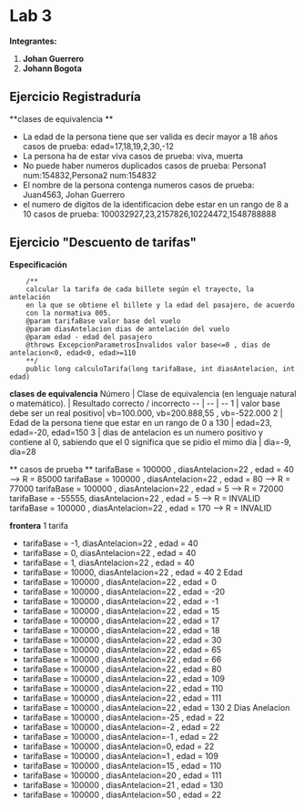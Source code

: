 # Lab 3
**Integrantes:**
1. **Johan Guerrero**
2. **Johann Bogota**


## Ejercicio Registraduría
**clases de equivalencia **
- La edad de la persona tiene que ser valida es decir mayor a 18 años
		casos de prueba: edad=17,18,19,2,30,-12
- La persona ha de estar viva
		casos de prueba: viva, muerta
- No puede haber numeros duplicados
		casos de prueba: Persona1 num:154832,Persona2 num:154832 
- El nombre de la persona contenga numeros
		casos de prueba: Juan4563, Johan Guerrero
- el numero de digitos de la identificacion debe estar en un rango de 8 a 10
		casos de prueba: 100032927,23,2157826,10224472,1548788888


## Ejercicio "Descuento de tarifas"
**Especificación**
~~~
	/**
	calcular la tarifa de cada billete según el trayecto, la antelación
	en la que se obtiene el billete y la edad del pasajero, de acuerdo
	con la normativa 005.
	@param tarifaBase valor base del vuelo
	@param diasAntelacion dias de antelación del vuelo
	@param edad - edad del pasajero
	@throws ExcepcionParametrosInvalidos valor base<=0 , dias de antelacion<0, edad<0, edad>=110
	**/
	public long calculoTarifa(long tarifaBase, int diasAntelacion, int edad)
~~~
**clases de equivalencia**
Número | Clase de equivalencia (en lenguaje natural o matemático). | Resultado correcto / incorrecto
-- | -- | --
1 | valor base debe ser un real positivo| vb=100.000, vb=200.888,55 , vb=-522.000
2 | Edad de la persona tiene que estar en un rango de 0 a 130 | edad=23, edad=-20, edad=150
3 | dias de antelacion es un numero positivo y contiene al 0, sabiendo que el 0 significa que se pidio el mimo dia | dia=-9, dia=28

** casos de prueba **
tarifaBase = 100000 , diasAntelacion=22 , edad = 40 --> R = 85000
tarifaBase = 100000 , diasAntelacion=22 , edad = 80 --> R = 77000
tarifaBase = 100000 , diasAntelacion=22 , edad = 5 --> R = 72000
tarifaBase = -55555, diasAntelacion=22 , edad = 5 --> R = INVALID
tarifaBase = 100000 , diasAntelacion=22 , edad = 170 --> R = INVALID

**frontera**
1 tarifa
 * tarifaBase = -1, diasAntelacion=22 , edad = 40 
 * tarifaBase = 0, diasAntelacion=22 , edad = 40 
 * tarifaBase = 1, diasAntelacion=22 , edad = 40
 * tarifaBase = 10000, diasAntelacion=22 , edad = 40
2 Edad
 * tarifaBase = 100000 , diasAntelacion=22 , edad = 0
 * tarifaBase = 100000 , diasAntelacion=22 , edad = -20
 * tarifaBase = 100000 , diasAntelacion=22 , edad = -1
 * tarifaBase = 100000 , diasAntelacion=22 , edad = 15
 * tarifaBase = 100000 , diasAntelacion=22 , edad = 17
 * tarifaBase = 100000 , diasAntelacion=22 , edad = 18
 * tarifaBase = 100000 , diasAntelacion=22 , edad = 30
 * tarifaBase = 100000 , diasAntelacion=22 , edad = 65
 * tarifaBase = 100000 , diasAntelacion=22 , edad = 66
 * tarifaBase = 100000 , diasAntelacion=22 , edad = 80
 * tarifaBase = 100000 , diasAntelacion=22 , edad = 109
 * tarifaBase = 100000 , diasAntelacion=22 , edad = 110
 * tarifaBase = 100000 , diasAntelacion=22 , edad = 111
 * tarifaBase = 100000 , diasAntelacion=22 , edad = 130
2 Dias Anelacion
 * tarifaBase = 100000 , diasAntelacion=-25 , edad = 22
 * tarifaBase = 100000 , diasAntelacion=-2 , edad = 22
 * tarifaBase = 100000 , diasAntelacion=-1 , edad = 22
 * tarifaBase = 100000 , diasAntelacion=0, edad = 22
 * tarifaBase = 100000 , diasAntelacion=1 , edad = 109
 * tarifaBase = 100000 , diasAntelacion=15 , edad = 110
 * tarifaBase = 100000 , diasAntelacion=20 , edad = 111
 * tarifaBase = 100000 , diasAntelacion=21 , edad = 130
 * tarifaBase = 100000 , diasAntelacion=50 , edad = 22